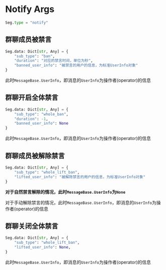 # Notify Args
```python
Seg.type = "notify"
```
## 群聊成员被禁言
```python
Seg.data: Dict[str, Any] = {
    "sub_type": "ban",
    "duration": "对应的禁言时间，单位为秒",
    "banned_user_info": "被禁言的用户的信息，为标准UserInfo对象"
}
```
此时`MessageBase.UserInfo`，即消息的`UserInfo`为操作者(operator)的信息
## 群聊开启全体禁言
```python
Seg.data: Dict[str, Any] = {
    "sub_type": "whole_ban",
    "duration": -1,
    "banned_user_info": None
}
```
此时`MessageBase.UserInfo`，即消息的`UserInfo`为操作者(operator)的信息
## 群聊成员被解除禁言
```python
Seg.data: Dict[str, Any] = {
    "sub_type": "whole_lift_ban",
    "lifted_user_info": "被解除禁言的用户的信息，为标准UserInfo对象"
}
```
**对于自然禁言解除的情况，此时`MessageBase.UserInfo`为`None`**

对于手动解除禁言的情况，此时`MessageBase.UserInfo`，即消息的`UserInfo`为操作者(operator)的信息
## 群聊关闭全体禁言
```python
Seg.data: Dict[str, Any] = {
    "sub_type": "whole_lift_ban",
    "lifted_user_info": None,
}
```
此时`MessageBase.UserInfo`，即消息的`UserInfo`为操作者(operator)的信息